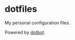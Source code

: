 # dotfiles

My personal configuration files.

Powered by [dotbot](https://github.com/anishathalye/dotbot).
